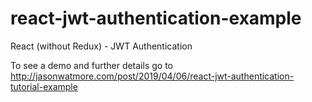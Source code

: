 # react-jwt-authentication-example

React (without Redux) - JWT Authentication

To see a demo and further details go to http://jasonwatmore.com/post/2019/04/06/react-jwt-authentication-tutorial-example
